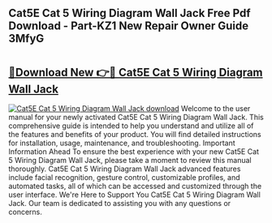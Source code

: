 ## Cat5E Cat 5 Wiring Diagram Wall Jack Free Pdf Download - Part-KZ1 New Repair Owner Guide 3MfyG

# <h2><a href="http://dfoxi0.blite.top/?on=Cat5E+Cat+5+Wiring+Diagram+Wall+Jack">🔗Download New 👉🔴 Cat5E Cat 5 Wiring Diagram Wall Jack</a></h2>

[![Cat5E Cat 5 Wiring Diagram Wall Jack download](https://i.imgur.com/lujVjoI.png)](http://dfoxi0.blite.top/?on=Cat5E+Cat+5+Wiring+Diagram+Wall+Jack)
Welcome to the user manual for your newly activated Cat5E Cat 5 Wiring Diagram Wall Jack. This comprehensive guide is intended to help you understand and utilize all of the features and benefits of your product. You will find detailed instructions for installation, usage, maintenance, and troubleshooting. Important Information Ahead To ensure the best experience with your new Cat5E Cat 5 Wiring Diagram Wall Jack, please take a moment to review this manual thoroughly. Cat5E Cat 5 Wiring Diagram Wall Jack advanced features include facial recognition, gesture control, customizable profiles, and automated tasks, all of which can be accessed and customized through the user interface. We're Here to Support You Cat5E Cat 5 Wiring Diagram Wall Jack. Our team is dedicated to assisting you with any questions or concerns.
